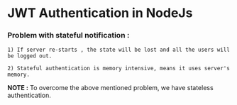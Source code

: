 # JWT Authentication in NodeJs

### Problem with stateful notification : 
    1) If server re-starts , the state will be lost and all the users will be logged out.

    2) Stateful authentication is memory intensive, means it uses server's memory.

__NOTE :__ To overcome the above mentioned problem, we have stateless authentication.